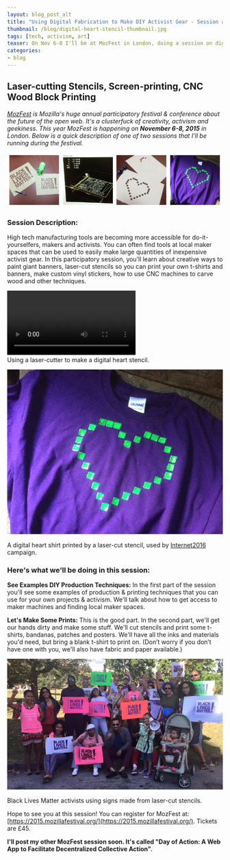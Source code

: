 ```yaml
---
layout: blog_post_alt
title: "Using Digital Fabrication to Make DIY Activist Gear - Session at MozFest 2015"
thumbnail: /blog/digital-heart-stencil-thumbnail.jpg
tags: [tech, activism, art]
teaser: On Nov 6-8 I'll be at MozFest in London, doing a session on digital fabrication and using maker tools to make DIY activist gear. Join me to cut stencils and print t-shirts. Bring a blank t-shirt.
categories:
- blog
---
```


## Laser-cutting Stencils, Screen-printing, CNC Wood Block Printing

*[MozFest](https://2015.mozillafestival.org/) is Mozilla's huge annual participatory festival & conference about the future of the open web. It's a clusterfuck of creativity, activism and geekiness. This year MozFest is happening on **November 6-8, 2015** in London. Below is a quick description of one of two sessions that I'll be running during the festival.*

<div class="text-center">

<img src="/assets/img/blog/stencil-examples.jpg" />

</div>

### Session Description:

High tech manufacturing tools are becoming more accessible for do-it-yourselfers, makers and activists. You can often find tools at local maker spaces that can be used to easily make large quantities of inexpensive activist gear. In this participatory session, you’ll learn about creative ways to paint giant banners, laser-cut stencils so you can print your own t-shirts and banners, make custom vinyl stickers, how to use CNC machines to carve wood and other techniques.


<div class="text-center">
<video controls>
  <source src="/assets/img/blog/digital-heart-stencil.webm" type="video/mp4">
  Your browser does not support HTML5 video.
</video>
</div>

<div class="caption">
Using a laser-cutter to make a digital heart stencil.
</div>


![Heart Print](/assets/img/blog/digital-heart-stencil.jpg)

<div class="caption">
A digital heart shirt printed by a laser-cut stencil, used by <a href="https://Internet2016.net">Internet2016</a> campaign.
</div>


### Here's what we'll be doing in this session:
**See Examples DIY Production Techniques:** In the first part of the session you'll see some examples of production & printing techniques that you can use for your own projects & activism. We'll talk about how to get access to maker machines and finding local maker spaces.

**Let's Make Some Prints:** This is the good part. In the second part, we'll get our hands dirty and make some stuff. We'll cut stencils and print some t-shirts, bandanas, patches and posters. We'll have all the inks and materials you'd need, but bring a blank t-shirt to print on. (Don’t worry if you don’t have one with you, we'll also have fabric and paper available.)

![Black Lives Matter stenciled posters](/assets/img/blog/black-lives-matter-stencil-posters.jpg)

<div class="caption">
Black Lives Matter activists using signs made from laser-cut stencils.
</div>

Hope to see you at this session! You can register for MozFest at: [https://2015.mozillafestival.org/](https://2015.mozillafestival.org/). Tickets are £45.

**I'll post my other MozFest session soon. It's called "Day of Action: A Web App to Facilitate Decentralized Collective Action".**
